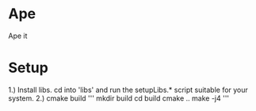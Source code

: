 # Ape
Ape it

# Setup
1.) Install libs. cd into 'libs' and run the setupLibs.* script suitable for your system.
2.) cmake build
'''
mkdir build
cd build
cmake ..
make -j4
'''
